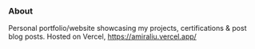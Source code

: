 ### About
Personal portfolio/website showcasing my projects, certifications & post blog posts. Hosted on Vercel, https://amiraliu.vercel.app/